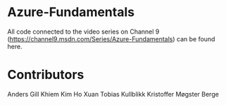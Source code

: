 # Azure-Fundamentals
All code connected to the video series on Channel 9 (https://channel9.msdn.com/Series/Azure-Fundamentals) can be found here.

# Contributors
Anders Gill
Khiem Kim Ho Xuan
Tobias Kullblikk
Kristoffer Møgster Berge


